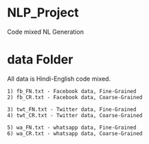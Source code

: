 # NLP_Project
Code mixed NL Generation

# data Folder
All data is Hindi-English code mixed.

	1) fb_FN.txt - Facebook data, Fine-Grained
	2) fb_CR.txt - Facebook data, Coarse-Grained

	3) twt_FN.txt - Twitter data, Fine-Grained
	4) twt_CR.txt - Twitter data, Coarse-Grained

	5) wa_FN.txt - whatsapp data, Fine-Grained
	6) wa_CR.txt - whatsapp data, Coarse-Grained

